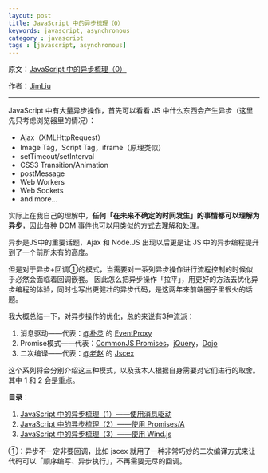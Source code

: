 ```yaml
---
layout: post
title: JavaScript 中的异步梳理（0）
keywords: javascript, asynchronous
category : javascript
tags : [javascript, asynchronous]
---
```


原文：[JavaScript 中的异步梳理（0）](http://jimliu.net/?p=12)

作者：[JimLiu](http://jimliu.net)

----------------------------------------------------

JavaScript 中有大量异步操作，首先可以看看 JS 中什么东西会产生异步（这里先只考虑浏览器里的情况）：

- Ajax（XMLHttpRequest）
- Image Tag，Script Tag，iframe（原理类似）
- setTimeout/setInterval
- CSS3 Transition/Animation
- postMessage
- Web Workers
- Web Sockets
- and more…

实际上在我自己的理解中，**任何「在未来不确定的时间发生」的事情都可以理解为异步**，因此各种 DOM 事件也可以用类似的方式去理解和处理。

异步是JS中的重要话题，Ajax 和 Node.JS 出现以后更是让 JS 中的异步编程提升到了一个前所未有的高度。

但是对于异步+回调①的模式，当需要对一系列异步操作进行流程控制的时候似乎必然会面临着回调嵌套。
因此怎么把异步操作「拉平」，用更好的方法去优化异步编程的体验，同时也写出更健壮的异步代码，是这两年来前端圈子里很火的话题。

我大概总结一下，对异步操作的优化，总的来说有3种流派：

1. 消息驱动——代表：[@朴灵][1] 的 [EventProxy][2]
2. Promise模式——代表：[CommonJS Promises][3]，[jQuery][4]，[Dojo][5]
3. 二次编译——代表：[@老赵][6] 的 [Jscex][7]

[1]: http://weibo.com/shyvo
[2]: https://github.com/JacksonTian
[3]: http://wiki.commonjs.org/wiki/Promises
[4]: http://www.jquery.com
[5]: http://dojotoolkit.org
[6]: http://weibo.com/jeffz
[7]: https://github.com/JeffreyZhao/jscex

这个系列将会分别介绍这三种模式，以及我本人根据自身需要对它们进行的取舍。其中 1 和 2 会是重点。

**目录**：

1. [JavaScript 中的异步梳理（1）——使用消息驱动](https://justjavac.com/javascript/2013/08/08/asynchronous-in-javascript-1-message-driven.html)
2. [JavaScript 中的异步梳理（2）——使用 Promises/A](https://justjavac.com/javascript/2013/08/08/asynchronous-in-javascript-2-promises-a.html)
3. [JavaScript 中的异步梳理（3）——使用 Wind.js](https://justjavac.com/javascript/2013/08/08/asynchronous-in-javascript-3-windjs.html)

①：异步不一定非要回调，比如 jscex 就用了一种非常巧妙的二次编译方式来让代码可以「顺序编写、异步执行」，不再需要无尽的回调。
